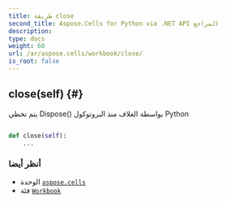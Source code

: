 ```yaml
---
title: طريقة close
second_title: Aspose.Cells for Python via .NET API المراجع
description:
type: docs
weight: 60
url: /ar/aspose.cells/workbook/close/
is_root: false
---
```

##  close(self) {#}
يتم تخطي Dispose() بواسطة الغلاف منذ البروتوكول Python



```python

def close(self):
    ...
```





###  أنظر أيضا
* الوحدة [`aspose.cells`](../../)
* فئة [`Workbook`](/cells/python-net/ar/aspose.cells/workbook)
